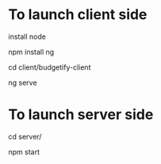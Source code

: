 # To launch client side 
install node

npm install ng

cd client/budgetify-client

ng serve

# To launch server side
cd server/

npm start
